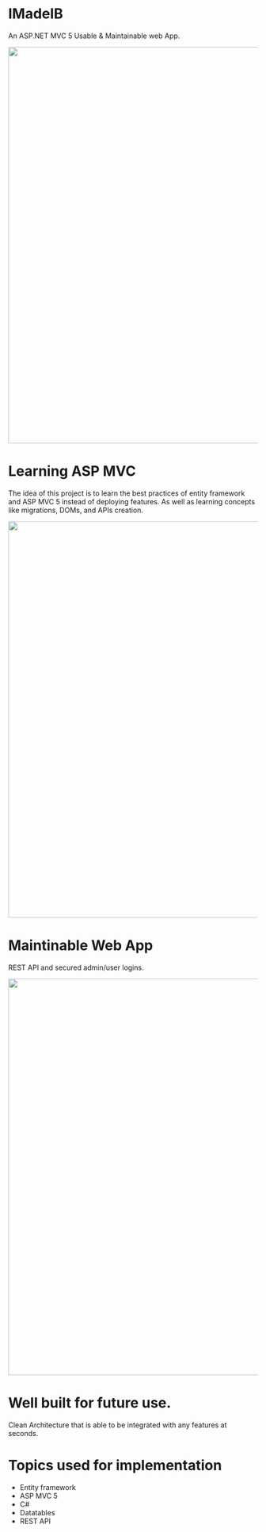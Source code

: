 
# IMadelB

An ASP.NET MVC 5 Usable & Maintainable web App.
 <p align="middle">
 <img src="https://user-images.githubusercontent.com/58152328/165084669-491602c2-57e1-4cf4-9071-8c98b159b2ff.PNG" width="1520" height="800">
</p>


# Learning ASP MVC
The idea of this project is to learn the best practices of entity framework and ASP MVC 5 instead of deploying features.
As well as learning concepts like migrations, DOMs, and APIs creation.
 <p align="middle">
 <img src="https://user-images.githubusercontent.com/58152328/165085256-c474d994-4b7f-4243-9c1e-acf1b0de2216.PNG" width="1520" height="800">
</p>



# Maintinable Web App
REST API and secured admin/user logins.
 <p align="middle">
 <img src="https://user-images.githubusercontent.com/58152328/165085313-ae0b3fae-fadd-47f3-b74d-2b11e90177f3.PNG" width="1520" height="800">
</p>



# Well built for future use.
Clean Architecture that is able to be integrated with any features at seconds.


# Topics used for implementation
- Entity framework
- ASP MVC 5
- C#
- Datatables 
- REST API


